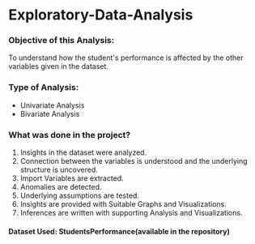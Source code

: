 # Exploratory-Data-Analysis

### Objective of this Analysis:
To understand how the student's performance is affected by the other variables given in the dataset.

### Type of Analysis:
- Univariate Analysis
- Bivariate Analysis

### What was done in the project?
1. Insights in the dataset were analyzed.
2. Connection between the variables is understood and the underlying structure is uncovered.
3. Import Variables are extracted.
4. Anomalies are detected.
5. Underlying assumptions are tested.
6. Insights are provided with Suitable Graphs and Visualizations.
7. Inferences are written with supporting Analysis and Visualizations.

#### Dataset Used: StudentsPerformance(available in the repository)

